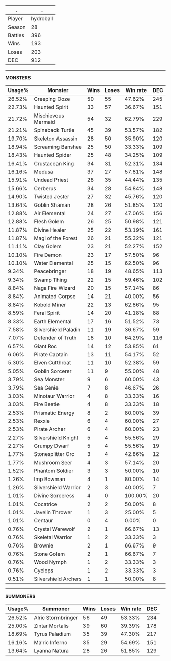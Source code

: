 .|.
|-|-
Player|hydroball
Season|28
Battles|396
Wins|193
Loses|203
DEC|912

---
**MONSTERS**

Usage%|Monster|Wins|Loses|Win rate|DEC|
-|-|-|-|-|-|
26.52%|Creeping Ooze|50|55|47.62%|245|
22.73%|Haunted Spirit|33|57|36.67%|151|
21.72%|Mischievous Mermaid|54|32|62.79%|229|
21.21%|Spineback Turtle|45|39|53.57%|182|
19.70%|Skeleton Assassin|28|50|35.90%|120|
18.94%|Screaming Banshee|25|50|33.33%|109|
18.43%|Haunted Spider|25|48|34.25%|109|
16.41%|Crustacean King|34|31|52.31%|134|
16.16%|Medusa|37|27|57.81%|148|
15.91%|Undead Priest|28|35|44.44%|135|
15.66%|Cerberus|34|28|54.84%|148|
14.90%|Twisted Jester|27|32|45.76%|120|
13.64%|Goblin Shaman|28|26|51.85%|120|
12.88%|Air Elemental|24|27|47.06%|156|
12.88%|Flesh Golem|26|25|50.98%|121|
11.87%|Divine Healer|25|22|53.19%|161|
11.87%|Magi of the Forest|26|21|55.32%|121|
11.11%|Clay Golem|23|21|52.27%|152|
10.10%|Fire Demon|23|17|57.50%|96|
10.10%|Water Elemental|25|15|62.50%|96|
9.34%|Peacebringer|18|19|48.65%|113|
9.34%|Swamp Thing|22|15|59.46%|102|
8.84%|Naga Fire Wizard|20|15|57.14%|86|
8.84%|Animated Corpse|14|21|40.00%|56|
8.84%|Kobold Miner|22|13|62.86%|95|
8.59%|Feral Spirit|14|20|41.18%|88|
8.33%|Earth Elemental|17|16|51.52%|73|
7.58%|Silvershield Paladin|11|19|36.67%|59|
7.07%|Defender of Truth|18|10|64.29%|116|
6.57%|Giant Roc|14|12|53.85%|61|
6.06%|Pirate Captain|13|11|54.17%|52|
5.30%|Elven Cutthroat|11|10|52.38%|59|
5.05%|Goblin Sorcerer|11|9|55.00%|48|
3.79%|Sea Monster|9|6|60.00%|43|
3.79%|Sea Genie|7|8|46.67%|26|
3.03%|Minotaur Warrior|4|8|33.33%|16|
3.03%|Fire Beetle|4|8|33.33%|18|
2.53%|Prismatic Energy|8|2|80.00%|39|
2.53%|Rexxie|6|4|60.00%|27|
2.53%|Pirate Archer|6|4|60.00%|23|
2.27%|Silvershield Knight|5|4|55.56%|29|
2.27%|Grumpy Dwarf|5|4|55.56%|19|
1.77%|Stonesplitter Orc|3|4|42.86%|12|
1.77%|Mushroom Seer|4|3|57.14%|20|
1.52%|Phantom Soldier|3|3|50.00%|10|
1.26%|Imp Bowman|4|1|80.00%|14|
1.26%|Silvershield Warrior|2|3|40.00%|7|
1.01%|Divine Sorceress|4|0|100.00%|20|
1.01%|Cocatrice|2|2|50.00%|8|
1.01%|Javelin Thrower|1|3|25.00%|5|
1.01%|Centaur|0|4|0.00%|0|
0.76%|Crystal Werewolf|2|1|66.67%|13|
0.76%|Skeletal Warrior|1|2|33.33%|3|
0.76%|Brownie|2|1|66.67%|9|
0.76%|Stone Golem|2|1|66.67%|7|
0.76%|Wood Nymph|1|2|33.33%|3|
0.76%|Cyclops|1|2|33.33%|3|
0.51%|Silvershield Archers|1|1|50.00%|8|

---
**SUMMONERS**

Usage%|Summoner|Wins|Loses|Win rate|DEC|
-|-|-|-|-|-|
26.52%|Alric Stormbringer|56|49|53.33%|234|
25.00%|Zintar Mortalis|39|60|39.39%|178|
18.69%|Tyrus Paladium|35|39|47.30%|217|
16.16%|Malric Inferno|35|29|54.69%|151|
13.64%|Lyanna Natura|28|26|51.85%|129|
